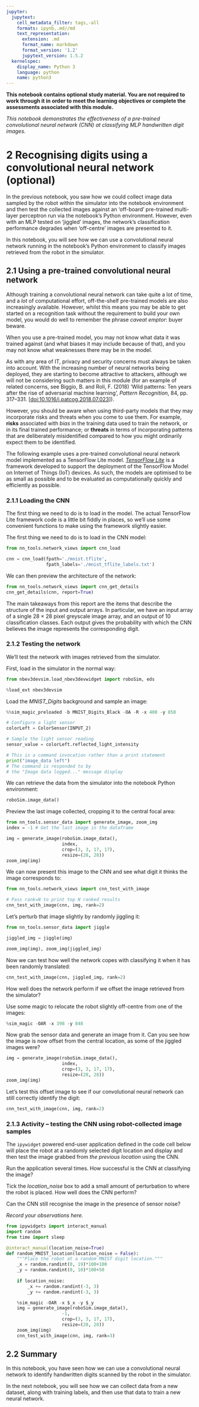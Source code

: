 ```yaml
---
jupyter:
  jupytext:
    cell_metadata_filter: tags,-all
    formats: ipynb,.md//md
    text_representation:
      extension: .md
      format_name: markdown
      format_version: '1.2'
      jupytext_version: 1.5.2
  kernelspec:
    display_name: Python 3
    language: python
    name: python3
---
```


<!-- #region tags=["alert-danger"] -->
__This notebook contains optional study material. You are not required to work through it in order to meet the learning objectives or complete the assessments associated with this module.__

*This notebook demonstrates the effectiveness of a pre-trained convolutional neural network (CNN) at classifying MLP handwritten digit images.*
<!-- #endregion -->

# 2 Recognising digits using a convolutional neural network (optional)

In the previous notebook, you saw how we could collect image data sampled by the robot within the simulator into the notebook environment and then test the collected images against an ‘off-board’ pre-trained multi-layer perceptron run via the notebook’s Python environment. However, even with an MLP tested on ‘jiggled’ images, the network’s classification performance degrades when ‘off-centre’ images are presented to it.

In this notebook, you will see how we can use a convolutional neural network running in the notebook’s Python environment to classify images retrieved from the robot in the simulator.


## 2.1 Using a pre-trained convolutional neural network

Although training a convolutional neural network can take quite a lot of time, and a *lot* of computational effort, off-the-shelf pre-trained models are also increasingly available. However, whilst this means you may be able to get started on a recognition task without the requirement to build your own model, you would do well to remember the phrase *caveat emptor*: buyer beware.

When you use a pre-trained model, you may not know what data it was trained against (and what biases it may include because of that), and you may not know what weaknesses there may be in the model.

<!-- #region tags=["alert-warning"] -->
As with any area of IT, privacy and security concerns must always be taken into account. With the increasing number of neural networks being deployed, they are starting to become attractive to attackers, although we will not be considering such matters in this module (for an example of related concerns, see Biggio, B. and Roli, F. (2018) ‘Wild patterns: Ten years after the rise of adversarial machine learning’, *Pattern Recognition*, 84, pp. 317–331. [[doi:10.1016/j.patcog.2018.07.023](https://doi-org.libezproxy.open.ac.uk/10.1016/j.patcog.2018.07.023)]).

However, you should be aware when using third-party models that they may incorporate risks and threats when you come to use them. For example, __risks__ associated with *bias* in the training data used to train the network, or in its final trained performance; or __threats__ in terms of incorporating patterns that are deliberately misidentified compared to how you might ordinarily expect them to be identified.
<!-- #endregion -->

The following example uses a pre-trained convolutional neural network model implemented as a TensorFlow Lite model. [*TensorFlow Lite*](https://www.tensorflow.org/lite/) is a framework developed to support the deployment of the TensorFlow Model on Internet of Things (IoT) devices. As such, the models are optimised to be as small as possible and to be evaluated as computationally quickly and efficiently as possible.


### 2.1.1 Loading the CNN

The first thing we need to do is to load in the model. The actual TensorFlow Lite framework code is a little bit fiddly in places, so we’ll use some convenient functions to make using the framework slightly easier.

The first thing we need to do is to load in the CNN model:

```python
from nn_tools.network_views import cnn_load

cnn = cnn_load(fpath='./mnist.tflite',
               fpath_labels='./mnist_tflite_labels.txt')
```

We can then preview the architecture of the network:

```python
from nn_tools.network_views import cnn_get_details
cnn_get_details(cnn, report=True)
```

The main takeaways from this report are the items that describe the structure of the input and output arrays. In particular, we have an input array of a single 28 × 28 pixel greyscale image array, and an output of 10 classification classes. Each output gives the probability with which the CNN believes the image represents the corresponding digit.


### 2.1.2 Testing the network

We’ll test the network with images retrieved from the simulator.

First, load in the simulator in the normal way:

```python
from nbev3devsim.load_nbev3devwidget import roboSim, eds

%load_ext nbev3devsim
```

Load the *MNIST_Digits* background and sample an image:

```python
%%sim_magic_preloaded -b MNIST_Digits_Black -OA -R -x 400 -y 850

# Configure a light sensor
colorLeft = ColorSensor(INPUT_2)

# Sample the light sensor reading
sensor_value = colorLeft.reflected_light_intensity

# This is a command invocation rather than a print statement
print("image_data left")
# The command is responded to by
# the "Image data logged..." message display
```

We can retrieve the data from the simulator into the notebook Python environment:

```python
roboSim.image_data()
```

Preview the last image collected, cropping it to the central focal area:

```python
from nn_tools.sensor_data import generate_image, zoom_img
index = -1 # Get the last image in the dataframe

img = generate_image(roboSim.image_data(),
                     index,
                     crop=(3, 3, 17, 17),
                     resize=(28, 28))
zoom_img(img)
```

We can now present this image to the CNN and see what digit it thinks the image corresponds to:

```python
from nn_tools.network_views import cnn_test_with_image

# Pass rank=N to print top N ranked results
cnn_test_with_image(cnn, img, rank=2)
```

Let’s perturb that image slightly by randomly jiggling it: 

```python
from nn_tools.sensor_data import jiggle

jiggled_img = jiggle(img)

zoom_img(img), zoom_img(jiggled_img)
```

Now we can test how well the network copes with classifying it when it has been randomly translated:

```python
cnn_test_with_image(cnn, jiggled_img, rank=2)
```

How well does the network perform if we offset the image retrieved from the simulator?

Use some magic to relocate the robot slightly off-centre from one of the images:

```python
%sim_magic -OAR -x 398 -y 848
```

Now grab the sensor data and generate an image from it. Can you see how the image is now offset from the central location, as some of the jiggled images were?

```python
img = generate_image(roboSim.image_data(),
                     index,
                     crop=(3, 3, 17, 17),
                     resize=(28, 28))
zoom_img(img)
```

Let’s test this offset image to see if our convolutional neural network can still correctly identify the digit:

```python
cnn_test_with_image(cnn, img, rank=2)
```

### 2.1.3 Activity – testing the CNN using robot-collected image samples

The `ipywidget` powered end-user application defined in the code cell below will place the robot at a randomly selected digit location and display and then test the image grabbed from *the previous location* using the CNN.


Run the application several times. How successful is the CNN at classifying the image?

Tick the *location_noise* box to add a small amount of perturbation to where the robot is placed. How well does the CNN perform?

Can the CNN still recognise the image in the presence of sensor noise?


*Record your observations here.*

```python
from ipywidgets import interact_manual
import random
from time import sleep

@interact_manual(location_noise=True)
def random_MNIST_location(location_noise = False):
    """Place the robot at a random MNIST digit location."""
    _x = random.randint(0, 19)*100+100
    _y = random.randint(0, 10)*100+50
    
    if location_noise:
        _x += random.randint(-3, 3)
        _y += random.randint(-3, 3)

    %sim_magic -OAR -x $_x -y $_y
    img = generate_image(roboSim.image_data(),
                     -1,
                     crop=(3, 3, 17, 17),
                     resize=(28, 28))
    zoom_img(img)
    cnn_test_with_image(cnn, img, rank=3)
```

## 2.2 Summary

In this notebook, you have seen how we can use a convolutional neural network to identify handwritten digits scanned by the robot in the simulator.

In the next notebook, you will see how we can collect data from a new dataset, along with training labels, and then use that data to train a new neural network.
